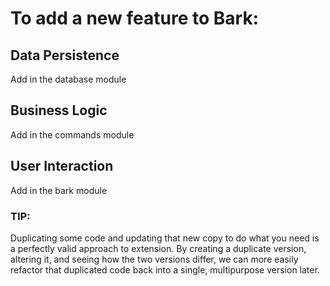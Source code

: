 # To add a new feature to Bark:

## Data Persistence
Add in the database module

## Business Logic
Add in the commands module

## User Interaction
Add in the bark module

### TIP:
Duplicating some code and updating that new copy to do what you need is a perfectly valid
approach to extension.
By creating a duplicate version, altering it, and seeing how the two versions differ,
we can more easily refactor that duplicated code back into a single, multipurpose
version later.